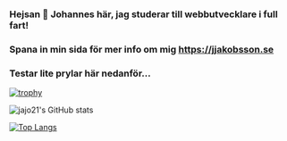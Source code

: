 ### Hejsan 👋 Johannes här, jag studerar till webbutvecklare i full fart! 
### Spana in min sida för mer info om mig https://jjakobsson.se

### Testar lite prylar här nedanför...
[![trophy](https://github-profile-trophy.vercel.app/?username=jajo21&theme=onedark)](https://github.com/ryo-ma/github-profile-trophy)

![jajo21's GitHub stats](https://github-readme-stats.vercel.app/api?username=jajo21&show_icons=true&theme=dark&count_private=true)

[![Top Langs](https://github-readme-stats.vercel.app/api/top-langs/?username=jajo21&langs_count=10&theme=dark&layout=compact&count_private=true)](https://github.com/anuraghazra/github-readme-stats)

<!--
**jajo21/jajo21** is a ✨ _special_ ✨ repository because its `README.md` (this file) appears on your GitHub profile.

Here are some ideas to get you started:

- 🔭 I’m currently working on ...
- 🌱 I’m currently learning ...
- 👯 I’m looking to collaborate on ...
- 🤔 I’m looking for help with ...
- 💬 Ask me about ...
- 📫 How to reach me: ...
- 😄 Pronouns: ...
- ⚡ Fun fact: ...
Thanks
-->

